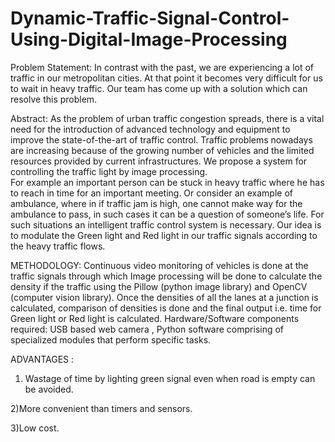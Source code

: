 # Dynamic-Traffic-Signal-Control-Using-Digital-Image-Processing

Problem Statement:  In contrast with the past, we are experiencing a lot of traffic in our metropolitan cities. At that point it becomes very difficult for us to wait in heavy traffic. Our team has come up with a solution which can resolve this problem.

Abstract:    As the problem of urban traffic congestion spreads, there is a vital need for the introduction of advanced technology and equipment to improve the state-of-the-art of traffic control. Traffic problems nowadays are increasing because of the growing number of vehicles and the limited resources provided by current infrastructures. We propose a system for controlling the traffic light by image processing.   
 For example an important person can be stuck in heavy traffic where he has to reach in time for an important meeting. Or consider an example of ambulance, where in if traffic jam is high, one cannot make way for the ambulance to pass, in such cases it can be a question of someone’s life. For such situations an intelligent traffic control system is necessary. 
	Our idea is to modulate the Green light and Red light in our traffic signals according to the heavy traffic flows. 
 
METHODOLOGY:   Continuous video monitoring of vehicles is done at the traffic signals through which Image processing will be done to calculate the density if the traffic using the Pillow (python image library) and OpenCV (computer vision library). Once the densities of all the lanes at a junction is calculated, comparison of densities is done and the final output i.e. time for Green light or Red light is calculated.
Hardware/Software components required: USB based web camera , Python software comprising of specialized modules that perform specific tasks.

ADVANTAGES :  

1) Wastage of time by lighting green signal even when road is empty can be avoided.

2)More convenient than timers and sensors.

3)Low cost.
